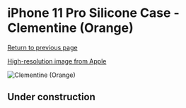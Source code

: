 # iPhone 11 Pro Silicone Case - Clementine (Orange)

[Return to previous page](/iphone_11)

[High-resolution image from Apple](https://store.storeimages.cdn-apple.com/8756/as-images.apple.com/is/MWYQ2?wid=4500&hei=4500&fmt=png)

<div style="width: 500px"><img src="/everyphone/MWYQ2.png" alt="Clementine (Orange)"></div>

## Under construction
